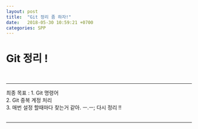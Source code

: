 ```yaml
---
layout: post
title:  "Git 정리 좀 하자!"
date:   2018-05-30 10:59:21 +0700
categories: SPP
---
```

<h1> Git 정리 !</h1> <br>

---
<div class="redFont"> 최종 목표 : 1. Git 명령어 <br>
2. Git 중복 계정 처리 <br>
3. 매번 설정 할때마다 찾는거 같아. ㅡ.ㅡ; 다시 정리 !!<br>

</div><br>

---
